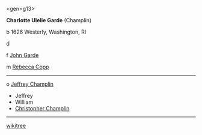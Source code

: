 <gen=g13>

<b>Charlotte Ulelie Garde</b> (Champlin)

b 1626 Westerly, Washington, RI

d

f [John Garde](../g14/john_garde.md)

m [Rebecca Copp](../g14/rebecca_copp.md)

<hr>

o [Jeffrey Champlin](../g13/jeffrey_champlin.md)

- Jeffrey
- William 
- [Christopher Champlin](../g12/christopher_champlin.md)

<hr>

[wikitree](https://www.wikitree.com/wiki/Garde-2)